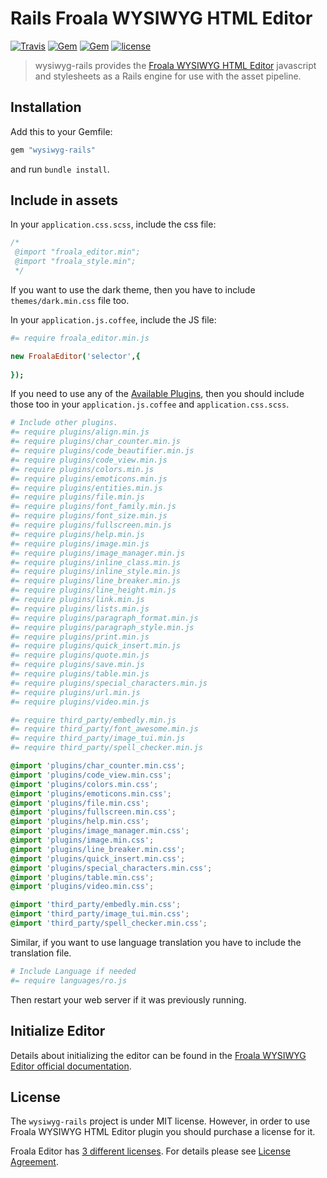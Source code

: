 # Rails Froala WYSIWYG HTML Editor

[![Travis](https://img.shields.io/travis/froala/wysiwyg-rails.svg)](http://travis-ci.org/froala/wysiwyg-rails)
[![Gem](https://img.shields.io/gem/v/wysiwyg-rails.svg)](https://rubygems.org/gems/wysiwyg-rails/versions/2.1.0)
[![Gem](https://img.shields.io/gem/dt/wysiwyg-rails.svg)](https://rubygems.org/gems/wysiwyg-rails/versions/2.1.0)
[![license](https://img.shields.io/github/license/froala/wysiwyg-rails.svg)](https://rubygems.org/gems/wysiwyg-rails/versions/2.1.0)

>wysiwyg-rails provides the [Froala WYSIWYG HTML Editor](https://froala.com/wysiwyg-editor) javascript and stylesheets as a Rails engine for use with the asset pipeline.

## Installation

Add this to your Gemfile:

```ruby
gem "wysiwyg-rails"
```

and run `bundle install`.

## Include in assets

In your `application.css.scss`, include the css file:

```css
/*
 @import "froala_editor.min";
 @import "froala_style.min";
 */
```

If you want to use the dark theme, then you have to include `themes/dark.min.css` file too.

In your `application.js.coffee`, include the JS file:

```coffeescript
#= require froala_editor.min.js

new FroalaEditor('selector',{
  
});
```

If you need to use any of the [Available Plugins](https://froala.com/wysiwyg-editor/docs/plugins), then you should include those too in your `application.js.coffee` and `application.css.scss`.

```coffeescript
# Include other plugins.
#= require plugins/align.min.js
#= require plugins/char_counter.min.js
#= require plugins/code_beautifier.min.js
#= require plugins/code_view.min.js
#= require plugins/colors.min.js
#= require plugins/emoticons.min.js
#= require plugins/entities.min.js
#= require plugins/file.min.js
#= require plugins/font_family.min.js
#= require plugins/font_size.min.js
#= require plugins/fullscreen.min.js
#= require plugins/help.min.js
#= require plugins/image.min.js
#= require plugins/image_manager.min.js
#= require plugins/inline_class.min.js
#= require plugins/inline_style.min.js
#= require plugins/line_breaker.min.js
#= require plugins/line_height.min.js
#= require plugins/link.min.js
#= require plugins/lists.min.js
#= require plugins/paragraph_format.min.js
#= require plugins/paragraph_style.min.js
#= require plugins/print.min.js
#= require plugins/quick_insert.min.js
#= require plugins/quote.min.js
#= require plugins/save.min.js
#= require plugins/table.min.js
#= require plugins/special_characters.min.js
#= require plugins/url.min.js
#= require plugins/video.min.js

#= require third_party/embedly.min.js
#= require third_party/font_awesome.min.js
#= require third_party/image_tui.min.js
#= require third_party/spell_checker.min.js
```

```css
@import 'plugins/char_counter.min.css';
@import 'plugins/code_view.min.css';
@import 'plugins/colors.min.css';
@import 'plugins/emoticons.min.css';
@import 'plugins/file.min.css';
@import 'plugins/fullscreen.min.css';
@import 'plugins/help.min.css';
@import 'plugins/image_manager.min.css';
@import 'plugins/image.min.css';
@import 'plugins/line_breaker.min.css';
@import 'plugins/quick_insert.min.css';
@import 'plugins/special_characters.min.css';
@import 'plugins/table.min.css';
@import 'plugins/video.min.css';

@import 'third_party/embedly.min.css';
@import 'third_party/image_tui.min.css';
@import 'third_party/spell_checker.min.css';
```

Similar, if you want to use language translation you have to include the translation file.

```coffeescript
# Include Language if needed
#= require languages/ro.js
```

Then restart your web server if it was previously running.

## Initialize Editor

Details about initializing the editor can be found in the [Froala WYSIWYG Editor official documentation](https://www.froala.com/wysiwyg-editor/docs).

## License

The `wysiwyg-rails` project is under MIT license. However, in order to use Froala WYSIWYG HTML Editor plugin you should purchase a license for it.

Froala Editor has [3 different licenses](https://froala.com/wysiwyg-editor/pricing).
For details please see [License Agreement](https://froala.com/wysiwyg-editor/terms).
